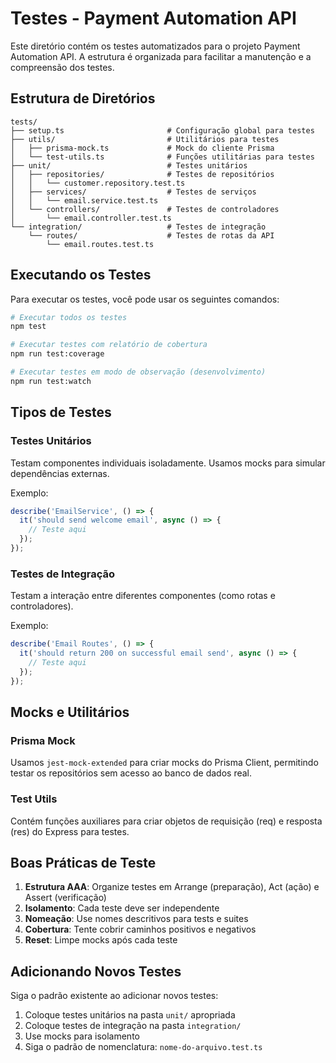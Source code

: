 # Testes - Payment Automation API

Este diretório contém os testes automatizados para o projeto Payment Automation API. A estrutura é organizada para facilitar a manutenção e a compreensão dos testes.

## Estrutura de Diretórios

```
tests/
├── setup.ts                       # Configuração global para testes
├── utils/                         # Utilitários para testes 
│   ├── prisma-mock.ts             # Mock do cliente Prisma
│   └── test-utils.ts              # Funções utilitárias para testes
├── unit/                          # Testes unitários
│   ├── repositories/              # Testes de repositórios
│   │   └── customer.repository.test.ts
│   ├── services/                  # Testes de serviços
│   │   └── email.service.test.ts
│   └── controllers/               # Testes de controladores
│       └── email.controller.test.ts
└── integration/                   # Testes de integração
    └── routes/                    # Testes de rotas da API
        └── email.routes.test.ts
```

## Executando os Testes

Para executar os testes, você pode usar os seguintes comandos:

```bash
# Executar todos os testes
npm test

# Executar testes com relatório de cobertura
npm run test:coverage

# Executar testes em modo de observação (desenvolvimento)
npm run test:watch
```

## Tipos de Testes

### Testes Unitários

Testam componentes individuais isoladamente. Usamos mocks para simular dependências externas.

Exemplo:
```typescript
describe('EmailService', () => {
  it('should send welcome email', async () => {
    // Teste aqui
  });
});
```

### Testes de Integração

Testam a interação entre diferentes componentes (como rotas e controladores).

Exemplo:
```typescript
describe('Email Routes', () => {
  it('should return 200 on successful email send', async () => {
    // Teste aqui
  });
});
```

## Mocks e Utilitários

### Prisma Mock

Usamos `jest-mock-extended` para criar mocks do Prisma Client, permitindo testar os repositórios sem acesso ao banco de dados real.

### Test Utils

Contém funções auxiliares para criar objetos de requisição (req) e resposta (res) do Express para testes.

## Boas Práticas de Teste

1. **Estrutura AAA**: Organize testes em Arrange (preparação), Act (ação) e Assert (verificação)
2. **Isolamento**: Cada teste deve ser independente
3. **Nomeação**: Use nomes descritivos para tests e suites
4. **Cobertura**: Tente cobrir caminhos positivos e negativos
5. **Reset**: Limpe mocks após cada teste

## Adicionando Novos Testes

Siga o padrão existente ao adicionar novos testes:

1. Coloque testes unitários na pasta `unit/` apropriada
2. Coloque testes de integração na pasta `integration/`
3. Use mocks para isolamento
4. Siga o padrão de nomenclatura: `nome-do-arquivo.test.ts`
